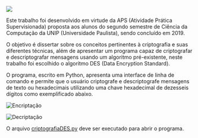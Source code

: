 ![](../media/menu.png?raw=true)

Este trabalho foi desenvolvido em virtude da APS (Atividade Prática Supervisionada) proposta aos alunos do segundo semestre de Ciência da Computação da UNIP (Universidade Paulista), sendo concluído em 2019.

O objetivo é dissertar sobre os conceitos pertinentes à criptografia e suas diferentes técnicas, além de apresentar um programa capaz de criptografar e descriptografar mensagens usando um algoritmo pré-existente, neste trabalho foi escolhido o algoritmo DES (Data Encryption Standard).

O programa, escrito em Python, apresenta uma interface de linha de comando e permite que o usuário criptografe e descriptografe mensagens de texto ou hexadecimais utilizando uma chave hexadecimal de dezesseis dígitos como exemplificado abaixo.

![](../media/encriptacao.png?raw=true "Encriptação")

![](../media/decriptacao.png?raw=true "Decriptação")

O arquivo [criptografiaDES.py](ProgramaAPSCptgf/criptografiaDES.py) deve ser executado para abrir o programa.